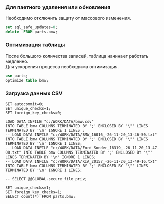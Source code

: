 ### Для паетного удаления или обновления 
Необходимо отключить защиту от массового изменения.

```sql
set sql_safe_updates=0;
delete  FROM parts.bmw;
```

### Оптимизация таблицы 
После большого количества записей, таблица начинает работать медленно.  
Для ускорения процесса необходима оптимизация. 

```sql
use parts;
optimize table bmw;
```

### Загрузка данных CSV 

```mysql
SET autocommit=0;
SET unique_checks=1;
SET foreign_key_checks=0;

LOAD DATA INFILE "c:/WORK/DATA/bmw.csv"                                  INTO TABLE bmw COLUMNS TERMINATED BY ';' ENCLOSED BY '\"' LINES TERMINATED BY '\n' IGNORE 1 LINES ;
-- LOAD DATA INFILE "c:/WORK/DATA/BMW_16016_-26-11-20_13-46-50.txt"         INTO TABLE bmw COLUMNS TERMINATED BY ';' ENCLOSED BY '\"' LINES TERMINATED BY '\n' IGNORE 1 LINES;
-- LOAD DATA INFILE "c:/WORK/DATA/Ford Sonder_16319_-26-11-20_13-47-08.txt" INTO TABLE bmw COLUMNS TERMINATED BY ';' ENCLOSED BY '\"' LINES TERMINATED BY '\n' IGNORE 1 LINES;
-- LOAD DATA INFILE "c:/WORK/DATA/KIA_20157_-26-11-20_13-49-16.txt"         INTO TABLE bmw COLUMNS TERMINATED BY ';' ENCLOSED BY '\"' LINES TERMINATED BY '\n' IGNORE 1 LINES;

-- SELECT @@GLOBAL.secure_file_priv;

SET unique_checks=1;
SET foreign_key_checks=1;
SELECT count(*) FROM parts.bmw;
```
